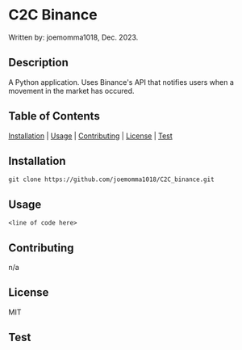 # C2C Binance
Written by: joemomma1018, Dec. 2023.


## Description
A Python application. Uses Binance's API that notifies users when a movement in the market has occured.


## Table of Contents
[Installation](#Installation) | [Usage](#Usage) | [Contributing](#Contributing) | [License](#License) | [Test](#Test)


## Installation

`git clone https://github.com/joemomma1018/C2C_binance.git`


## Usage

`<line of code here>`


## Contributing

n/a


## License

MIT


## Test